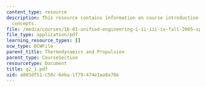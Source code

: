 ```yaml
---
content_type: resource
description: This resource contains information on course introduction and thermodynamic
  concepts.
file: /media/courses/16-01-unified-engineering-i-ii-iii-iv-fall-2005-spring-2006/a803df51c58c6eba1f79474e1aa8a70e_q2_1.pdf
file_type: application/pdf
learning_resource_types: []
ocw_type: OCWFile
parent_title: Thermodynamics and Propulsion
parent_type: CourseSection
resourcetype: Document
title: q2_1.pdf
uid: a803df51-c58c-6eba-1f79-474e1aa8a70e
---
```

